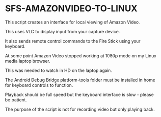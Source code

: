 # SFS-AMAZONVIDEO-TO-LINUX
This script creates an interface for local viewing of Amazon Video.

This uses VLC to display input from your capture device.

It also sends remote control commands to the Fire Stick using your keyboard.

At some point Amazon Video stopped working at 1080p mode on my Linux media laptop browser.

This was needed to watch in HD on the laptop again.

The Android Debug Bridge platform-tools folder must be installed in home for keyboard controls to function.

Playback should be full speed but the keyboard interface is slow - please be patient.

The purpose of the script is not for recording video but only playing back.

